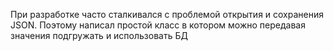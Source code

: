 При разработке часто сталкивался с проблемой открытия и сохранения JSON. Поэтому написал простой класс в котором можно передавая значения подгружать и использовать БД
